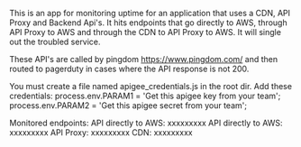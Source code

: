 This is an app for monitoring uptime for an application that uses a CDN, API Proxy and Backend Api's. It hits endpoints that go directly to AWS, through API Proxy to AWS and through the CDN to API Proxy to AWS. It will single out the troubled service.

These API's are called by pingdom https://www.pingdom.com/ and then routed to pagerduty in cases where the API response is not 200.

You must create a file named apigee_credentials.js in the root dir.
Add these credentials:
process.env.PARAM1 = 'Get this apigee key from your team';
process.env.PARAM2 = 'Get this apigee secret from your team';

Monitored endpoints:
API directly to AWS: xxxxxxxxx
API directly to AWS: xxxxxxxxx
API Proxy: xxxxxxxxx
CDN: xxxxxxxxx
